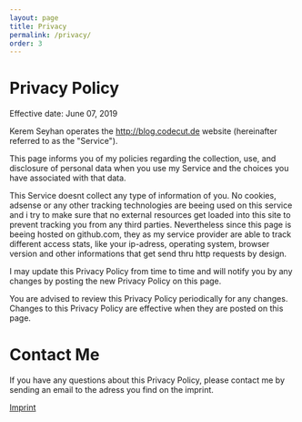 ```yaml
---
layout: page
title: Privacy
permalink: /privacy/
order: 3
---
```


# Privacy Policy

Effective date: June 07, 2019

Kerem Seyhan operates the http://blog.codecut.de website (hereinafter referred to as the "Service").

This page informs you of my policies regarding the collection, use, and disclosure of personal data when you use my Service and the choices you have associated with that data.

This Service doesnt collect any type of information of you. No cookies, adsense or any other tracking technologies are beeing used on this service and i try to make sure that no external resources get loaded into this site to prevent tracking you from any third parties. Nevertheless since this page is beeing hosted on github.com, they as my service provider are able to track different access stats, like your ip-adress, operating system, browser version and other informations that get send thru http requests by design.

I may update this Privacy Policy from time to time and will notify you by any changes by posting the new Privacy Policy on this page.

You are advised to review this Privacy Policy periodically for any changes. Changes to this Privacy Policy are effective when they are posted on this page.

# Contact Me

If you have any questions about this Privacy Policy, please contact me by sending an email to the adress you find on the imprint.

[Imprint](../imprint "Imprint")
